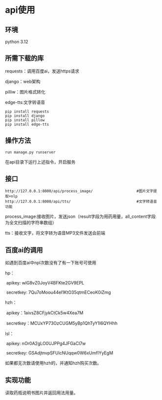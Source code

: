 # api使用

## 环境

python 3.12

## 所需下载的库

requests：调用百度ai，发送https请求

django：web架构

pilliw：图片格式转化

edge-tts:文字转语音

```
pip install requests
pip install django
pip install pillow
pip install edge-tts
```

## 操作方法

```
run manage.py runserver
```

在api目录下运行上述指令，开启服务

## 接口

```
http://127.0.0.1:8000/api/process_image/                	#图片文字提取+nlp
http://127.0.0.1:8000/api/tts/								#文字转语音功能 
```

process_image:接收图片，发送json（result字段为用药用量，all_content字段为全文扫描的字符串数组）

tts：接收文字，将文字转为语音MP3文件发送会前端



## 百度ai的调用

如遇到百度ai中npl次数没有了有一下账号可使用

hp：

​	apikey:  wlG8vZ0JoyV4BFKte2GV9EPL

​	secretkey:  7Qu7oMoou44el1KtO35qtmECeoK0iZmg

hzh：

​	apikey：1aivsZ8CFjykCtCk5w4Xea7M

​	secretkey：MCUxYP73OzCUGM5yBp1QhTyY1l6QYHhh

lsl：

​	apikey:   nOr0A2gLO0UJPPg4JFGaCI7w

​	secretkey:   GSAdjtnvpSFUlcNUqqw0W6xUmfIYyEgM

如果都无次数请使用hzh的，并通知hzh购买次数。

## 实现功能

读取药瓶说明书图片并返回用法用量。
